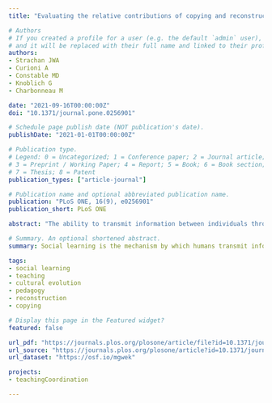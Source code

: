 ```yaml
---
title: "Evaluating the relative contributions of copying and reconstruction processes in cultural transmission episodes"

# Authors
# If you created a profile for a user (e.g. the default `admin` user), write the username (folder name) here 
# and it will be replaced with their full name and linked to their profile.
authors:
- Strachan JWA
- Curioni A
- Constable MD
- Knoblich G
- Charbonneau M

date: "2021-09-16T00:00:00Z"
doi: "10.1371/journal.pone.0256901"

# Schedule page publish date (NOT publication's date).
publishDate: "2021-01-01T00:00:00Z"

# Publication type.
# Legend: 0 = Uncategorized; 1 = Conference paper; 2 = Journal article;
# 3 = Preprint / Working Paper; 4 = Report; 5 = Book; 6 = Book section;
# 7 = Thesis; 8 = Patent
publication_types: ["article-journal"]

# Publication name and optional abbreviated publication name.
publication: "PLoS ONE, 16(9), e0256901"
publication_short: PLoS ONE

abstract: "The ability to transmit information between individuals through social learning is a foundational component of cultural evolution. However, how this transmission occurs is still debated. On the one hand, the copying account draws parallels with biological mechanisms for genetic inheritance, arguing that learners copy what they observe and novel variations occur through random copying errors. On the other hand, the reconstruction account claims that, rather than directly copying behaviour, learners reconstruct the information that they believe to be most relevant on the basis of pragmatic inference, environmental and contextual cues. Distinguishing these two accounts empirically is difficult based on data from typical transmission chain studies because the predictions they generate frequently overlap. In this study we present a methodological approach that generates different predictions of these accounts by manipulating the task context between model and learner in a transmission episode. We then report an empirical proof-of-concept that applies this approach. The results show that, when a model introduces context-dependent embedded signals to their actions that are not intended to be transmitted, it is possible to empirically distinguish between competing predictions made by these two accounts. Our approach can therefore serve to understand the underlying cognitive mechanisms at play in cultural transmission and can make important contributions to the debate between preservative and reconstructive schools of thought."

# Summary. An optional shortened abstract.
summary: Social learning is the mechanism by which humans transmit information between individuals through public displays, and this plays a key role in the formation and stabilisation of cultural traditions. However, despite the importance of this learning for understanding cultural transmission, the psychological processes in single transmission episodes are often unclear. This means that the same behaviour may be interpreted as either high-fidelity copying or pragmatic reconstruction, which posit different predictions about the underlying processes. We present a methodological approach that can distinguish between these two processes by exploiting changes in context. This approach can not only identify learning processes at the level of single transmission episodes, but may also help to elucidate the content of socially learned mental representations. 

tags: 
- social learning
- teaching
- cultural evolution 
- pedagogy 
- reconstruction
- copying

# Display this page in the Featured widget?
featured: false

url_pdf: "https://journals.plos.org/plosone/article/file?id=10.1371/journal.pone.0256901&type=printable"
url_source: "https://journals.plos.org/plosone/article?id=10.1371/journal.pone.0256901"
url_dataset: "https://osf.io/mgwek"

projects:
- teachingCoordination

---
```



